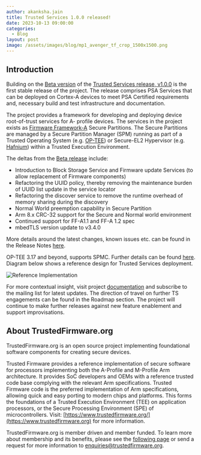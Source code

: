```yaml
---
author: akanksha.jain
title: Trusted Services 1.0.0 released!
date: 2023-10-13 09:00:00
categories:
  - Blog
layout: post
image: /assets/images/blog/mp1_avenger_tf_crop_1500x1500.png
---
```


Introduction
------------
Building on the [Beta version](https://www.trustedfirmware.org/blog/Trusted-Services-v1-0-0-beta/) of the [Trusted Services release, v1.0.0](https://git.trustedfirmware.org/TS/trusted-services.git/tag/?h=v1.0.0) is the first stable release of the
project. The release comprises PSA Services that can be deployed on Cortex-A devices to meet PSA
Certified requirements and, necessary build and test infrastructure and documentation.

The project provides a framework for developing and deploying device root-of-trust services for A-
profile devices. The services in the project exists as [Firmware Framework-A](https://developer.arm.com/documentation/den0077/latest) Secure Partitions. The
Secure Partitions are managed by a Secure Partition Manager (SPM) running as part of a Trusted
Operating System (e.g. [OP-TEE](https://www.trustedfirmware.org/projects/op-tee/)) or Secure-EL2 Hypervisor (e.g. [Hafnium](https://www.trustedfirmware.org/projects/hafnium/)) within a Trusted Execution
Environment.

The deltas from the [Beta release](https://git.trustedfirmware.org/TS/trusted-services.git/tag/?h=v1.0.0-beta) include:
* Introduction to Block Storage Service and Firmware update Services (to allow replacement of
Firmware components)
* Refactoring the UUID policy, thereby removing the maintenance burden of UUID list update in
the service locator
* Refactoring the discover service to remove the runtime overhead of memory sharing during the
discovery
* Normal World preemption capability in Secure Partition
* Arm 8.x CRC-32 support for the Secure and Normal world environment
* Continued support for FF-A1.1 and FF-A 1.2 spec
* mbedTLS version update to v3.4.0

More details around the latest changes, known issues etc. can be found in the Release Notes [here](https://trusted-services.readthedocs.io/en/v1.0.0/project/change-log.html).

OP-TEE 3.17 and beyond, supports SPMC. Further details can be found [here](https://developer.trustedfirmware.org/w/trusted-services/op-tee-spmc/). Diagram below shows a reference design for Trusted Services deployment.

![Reference Implementation](/docs/ts-reference-implementation.png)

For more contextual insight, visit project [documentation](https://trusted-services.readthedocs.io/en/latest/) and subscribe to the mailing list for latest
updates. The direction of travel on further TS engagements can be found in the Roadmap section. The
project will continue to make further releases against new feature enablement and support
improvisations.

About TrustedFirmware.org
----------
TrustedFirmware.org is an open source project implementing foundational software components for creating secure devices. 

Trusted Firmware provides a reference implementation of secure software for processors implementing both the A-Profile and M-Profile Arm architecture. It provides SoC developers and OEMs with a reference trusted code base complying with the relevant Arm specifications. Trusted Firmware code is the preferred implementation of Arm specifications, allowing quick and easy porting to modern chips and platforms. This forms the foundations of a Trusted Execution Environment (TEE) on application processors, or the Secure Processing Environment (SPE) of microcontrollers. Visit: [https://www.trustedfirmware.org/](https://www.trustedfirmware.org) for more information.

TrustedFirmware.org is member driven and member funded. To learn more about membership and its benefits, please see the [following page](https://www.trustedfirmware.org/about) or send a request for more information to [enquiries@trustedfirmware.org](mailto:enquiries@trustedfirmware.org).
